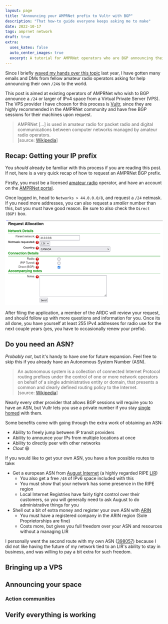 ```yaml
---
layout: page
title: "Announcing your AMPRNet prefix to Vultr with BGP" 
description: "That how-to guide everyone keeps asking me to make"
date: 2022-10-17
tags: amprnet network
draft: true
extra:
  uses_katex: false
  auto_center_images: true
  excerpt: A tutorial for AMPRNet operators who are BGP announcing their first prefix to Vultr
---
```


Since I briefly [waved my hands over this topic](/blog/amprnet-bgp/) last year, I have gotten many emails and DMs from fellow amateur radio operators asking for help announcing their own `/24`s to the world. 

This post is aimed at existing operators of AMPRNet who wish to BGP announce a `/24` or larger of IPv4 space from a Virtual Private Server (VPS). The VPS provider I have chosen for this process is [Vultr](https://www.vultr.com/?ref=8932365), since they are highly recommended in the AMPRNet community and have free BGP sessions for their machines upon request.

> AMPRNet [...] is used in amateur radio for packet radio and digital communications between computer networks managed by amateur radio operators.
> <br>\[source: [Wikipedia](https://en.wikipedia.org/wiki/AMPRNet)]

## Recap: Getting your IP prefix

You *should* already be familiar with this process if you are reading this post. If not, here is a very quick recap of how to request an AMPRNet BGP prefix.

Firstly, you must be a licensed [amateur radio](https://en.wikipedia.org/wiki/Amateur_radio) operator, and have an account on the [AMPRNet portal](https://portal.ampr.org/).

Once logged in, head to `Networks > 44.0.0.0/8`, and request a `/24` netmask. If you need more addresses, you can also request a *smaller* number than this, but you must have good reason. Be sure to also check the `Direct (BGP)` box.

![A screenshot of the prefix request page](/images/posts/ampr-vultr-bgp/request-page.png)

After filing the application, a member of the ARDC will review your request, and should follow up with more questions and information for you. Once its all done, you have yourself at least 255 IPv4 addresses for radio use for the next couple years (yes, you have to occasionally renew your prefix).

## Do you need an ASN?

*Probably not*, but it's handy to have one for future expansion. Feel free to skip this if you already have an Autonomous System Number (ASN).

> An autonomous system is a collection of connected Internet Protocol routing prefixes under the control of one or more network operators on behalf of a single administrative entity or domain, that presents a common and clearly defined routing policy to the Internet.
> <br>\[source: [Wikipedia](https://en.wikipedia.org/wiki/Autonomous_system_(Internet))]

Nearly every other provider that allows BGP sessions will require you to have an ASN, but Vultr lets you use a private number if you stay [single homed](https://www.datapacket.com/blog/multihomed-network-vs-single-homed-network) with them.

Some benefits come with going through the extra work of obtaining an ASN:

- Ability to freely jump between IP transit providers
- Ability to announce your IPs from multiple locations at once
- Ability to directly peer with other networks
- *Clout* :laughing:

If you would like to get your own ASN, you have a few possible routes to take:

- Get a european ASN from [August Internet](https://august.tw/) (a highly regarded RIPE [LIR](https://en.wikipedia.org/wiki/Regional_Internet_registry#Local_Internet_registry))
  - You also get a free `/48` of IPv6 space included with this
  - You must show that your network has some presence in the RIPE region
  - Local Internet Registries have fairly tight control over their customers, so you will generally need to ask August to do administrative things for you
- Shell out a bit of extra money and register your own ASN with [ARIN](https://www.arin.net/)
  - You must have a registered company in the ARIN region (Sole Proprietorships are fine)
  - Costs more, but gives you full freedom over your ASN and resources without a managing LIR

I personally went the second route with my own ASN ([398057](https://bgp.tools/as/398057)) because I did not like having the future of my network tied to an LIR's ability to stay in business, and was willing to pay a bit extra for such freedom.

## Bringing up a VPS

## Announcing your space

### Action communities

## Verify everything is working
